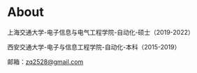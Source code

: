 # About

上海交通大学-电子信息与电气工程学院-自动化-硕士（2019-2022）

西安交通大学-电子与信息工程学院-自动化-本科（2015-2019）

邮箱：zq2528@gmail.com
